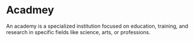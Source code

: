 # Acadmey
 An academy is a specialized institution focused on education, training, and research in specific fields like science, arts, or professions. 
